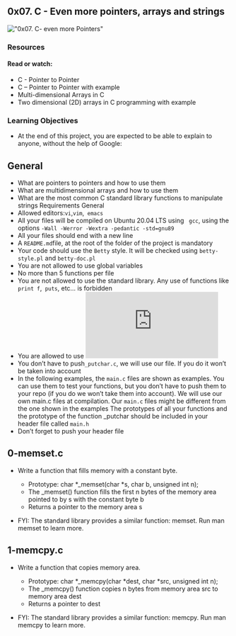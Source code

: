 ## 0x07. C - Even more pointers, arrays and strings
!["0x07. C- even more Pointers"](https://s3.amazonaws.com/intranet-projects-files/holbertonschool-low_level_programming/218/58fe6b229144b7fe5ebe88afe9ff5cabe2dd0863e1e79b2d02b4103c30b465dd.jpg)
### Resources
#### Read or watch:

* C - Pointer to Pointer
* C – Pointer to Pointer with example
* Multi-dimensional Arrays in C
* Two dimensional (2D) arrays in C programming with example
### Learning Objectives
* At the end of this project, you are expected to be able to explain to anyone, without the help of Google:

## General
* What are pointers to pointers and how to use them
* What are multidimensional arrays and how to use them
* What are the most common C standard library functions to manipulate strings
Requirements
General
* Allowed editors:``` vi ```,``` vim ```,``` emacs```
* All your files will be compiled on Ubuntu 20.04 LTS using ``` gcc```, using the options ```-Wall -Werror -Wextra -pedantic -std=gnu89 ```
* All your files should end with a new line
* A ``` README.md ```file, at the root of the folder of the project is mandatory
* Your code should use the ```Betty``` style. It will be checked using ``` betty-style.pl ``` and ``` betty-doc.pl ```
* You are not allowed to use global variables
* No more than 5 functions per file
* You are not allowed to use the standard library. Any use of functions like``` print f```,```  puts ```, etc… is forbidden
* You are allowed to use !["_putchar"](https://github.com/holbertonschool/_putchar.c/blob/master/_putchar.c)
* You don’t have to push``` _putchar.c ```, we will use our file. If you do it won’t be taken into account
* In the following examples, the ``` main.c ``` files are shown as examples. You can use them to test your functions, but you don’t have to push them to your repo (if you do we won’t take them into account). We will use our own main.c files at compilation. Our ``` main.c ``` files might be different from the one shown in the examples
The prototypes of all your functions and the prototype of the function _putchar should be included in your header file called ``` main.h ```
* Don’t forget to push your header file
## 0-memset.c

* Write a function that fills memory with a constant byte.

	- Prototype: char *_memset(char *s, char b, unsigned int n);
	- The _memset() function fills the first n bytes of the memory area pointed to by s with the constant byte b
	- Returns a pointer to the memory area s
* FYI: The standard library provides a similar function: memset. Run man memset to learn more.

## 1-memcpy.c
* Write a function that copies memory area.

	- Prototype: char *_memcpy(char *dest, char *src, unsigned int n);
	- The _memcpy() function copies n bytes from memory area src to memory area dest
	- Returns a pointer to dest
* FYI: The standard library provides a similar function: memcpy. Run man memcpy to learn more.
